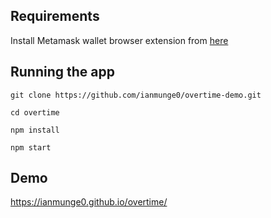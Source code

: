 ## Requirements
Install Metamask wallet browser extension from [here](https://metamask.io/download/)

## Running the app
`git clone https://github.com/ianmunge0/overtime-demo.git`

`cd overtime`

`npm install`

`npm start`

## Demo
https://ianmunge0.github.io/overtime/
